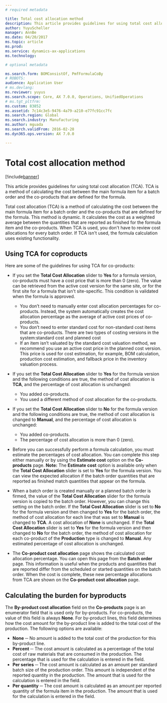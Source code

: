 ```yaml
---
# required metadata

title: Total cost allocation method
description: This article provides guidelines for using total cost allocation (TCA). TCA is a method of calculating the cost between the main formula item for a batch order and the co-products that are defined for the formula.
author: YuyuScheller
manager: AnnBe
ms.date: 04/20/2017
ms.topic: article
ms.prod: 
ms.service: dynamics-ax-applications
ms.technology: 

# optional metadata

ms.search.form: BOMConsistOf, PmfFormulaCoBy
# ROBOTS: 
audience: Application User
# ms.devlang: 
ms.reviewer: yuyus
ms.search.scope: Core, AX 7.0.0, Operations, UnifiedOperations
# ms.tgt_pltfrm: 
ms.custom: 83852
ms.assetid: 7c14c3e5-9476-4a79-a210-e77fc91cc7fc
ms.search.region: Global
ms.search.industry: Manufacturing
ms.author: mguada
ms.search.validFrom: 2016-02-28
ms.dyn365.ops.version: AX 7.0.0

---
```


# Total cost allocation method

[!include[banner](../includes/banner.md)]


This article provides guidelines for using total cost allocation (TCA). TCA is a method of calculating the cost between the main formula item for a batch order and the co-products that are defined for the formula.

Total cost allocation (TCA) is a method of calculating the cost between the main formula item for a batch order and the co-products that are defined for the formula. This method is dynamic. It calculates the cost as a weighted average between the quantities that are reported as finished for the formula item and the co-products. When TCA is used, you don't have to review cost allocations for every batch order. If TCA isn't used, the formula calculation uses existing functionality.

## Using TCA for coproducts
Here are some of the guidelines for using TCA for co-products:

-   If you set the **Total Cost Allocation** slider to **Yes** for a formula version, co-products must have a cost price that is more than 0 (zero). The value can be retrieved from the active cost version for the same site, or for the first site for a formula that isn't site-specific. This condition is validated when the formula is approved.

    -   You don’t need to manually enter cost allocation percentages for co-products. Instead, the system automatically creates the cost allocation percentage as the average of active cost prices of co-products. 
    -   You don’t need to enter standard cost for non-standard cost items that are co-products. There are two types of costing versions in the system:standard cost and planned cost 
    -   If an item isn’t valuated by the standard cost valuation method, we recommend you use an active cost price in the planned cost version. This price is used for cost estimation, for example, BOM calculation, production cost estimation, and fallback price in the inventory valuation process. 

-   If you set the **Total Cost Allocation** slider to **Yes** for the formula version and the following conditions are true, the method of cost allocation is **TCA**, and the percentage of cost allocation is unchanged:
    -   You added co-products.
    -   You used a different method of cost allocation for the co-products.
-   If you set the **Total Cost Allocation** slider to **No** for the formula version and the following conditions are true, the method of cost allocation is changed to **Manual**, and the percentage of cost allocation is unchanged:
    -   You added co-products.
    -   The percentage of cost allocation is more than 0 (zero).
-   Before you can successfully perform a formula calculation, you must estimate the percentages of cost allocation. You can complete this step either manually or by using the **Estimate cost** option on the **Co-products** page. **Note:** The **Estimate cost** option is available only when the **Total Cost Allocation** slider is set to **Yes** for the formula version. You can view the expected allocation if the batch order quantities that are reported as finished match quantities that appear on the formula.
-   When a batch order is created manually or a planned batch order is firmed, the value of the **Total Cost Allocation** slider for the formula version is copied to the batch order. However, you can change this setting on the batch order. If the **Total Cost Allocation** slider is set to **No** for the formula version and then changed to **Yes** for the batch order, the method of cost allocation for each line that was set to **Manual** is changed to **TCA**. A cost allocation of **None** is unchanged. If the **Total Cost Allocation** slider is set to **Yes** for the formula version and then changed to **No** for the batch order, the method of cost allocation for each co-product of the **Production** type is changed to **Manual**. Any estimated percentage of cost allocation is unchanged.
-   The **Co-product cost allocation** page shows the calculated cost allocation percentage. You can open this page from the **Batch order** page. This information is useful when the products and quantities that are reported differ from the scheduled or started quantities on the batch order. When the cost is complete, these new percentage allocations from TCA are shown on the **Co-product cost allocation** page.

## Calculating the burden for byproducts
The **By-product cost allocation** field on the **Co-products** page is an enumerator field that is used only for by-products. For co-products, the value of this field is always **None**. For by-product lines, this field determines how the cost amount for the by-product line is added to the total cost of the production. The following options are available:

-   **None** ─ No amount is added to the total cost of the production for this by-product line.
-   **Percent** ─ The cost amount is calculated as a percentage of the total cost of raw materials that are consumed in the production. The percentage that is used for the calculation is entered in the field.
-   **Per series** ─ The cost amount is calculated as an amount per standard batch size of the production order. This amount is independent of the reported quantity in the production. The amount that is used for the calculation is entered in the field.
-   **Per quantity** ─ The cost amount is calculated as an amount per reported quantity of the formula item in the production. The amount that is used for the calculation is entered in the field.




